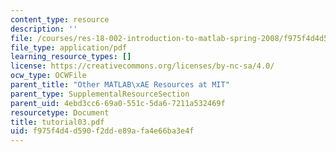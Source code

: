 ```yaml
---
content_type: resource
description: ''
file: /courses/res-18-002-introduction-to-matlab-spring-2008/f975f4d4d590f2dde89afa4e66ba3e4f_tutorial03.pdf
file_type: application/pdf
learning_resource_types: []
license: https://creativecommons.org/licenses/by-nc-sa/4.0/
ocw_type: OCWFile
parent_title: "Other MATLAB\xAE Resources at MIT"
parent_type: SupplementalResourceSection
parent_uid: 4ebd3cc6-69a0-551c-5da6-7211a532469f
resourcetype: Document
title: tutorial03.pdf
uid: f975f4d4-d590-f2dd-e89a-fa4e66ba3e4f
---
```

